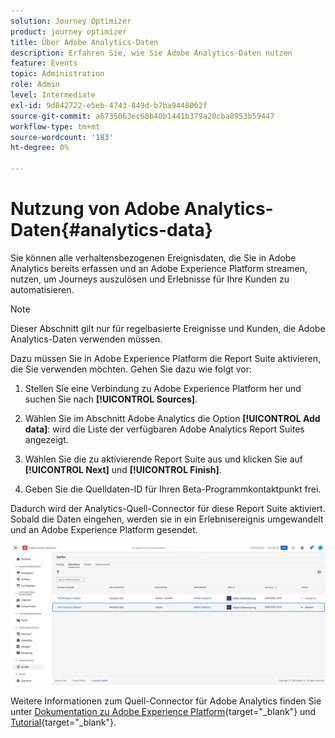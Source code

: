 ```yaml
---
solution: Journey Optimizer
product: journey optimizer
title: Über Adobe Analytics-Daten
description: Erfahren Sie, wie Sie Adobe Analytics-Daten nutzen
feature: Events
topic: Administration
role: Admin
level: Intermediate
exl-id: 9d842722-e5eb-4743-849d-b7ba9448062f
source-git-commit: a6735063ec68b40b1441b379a20cba8953b59447
workflow-type: tm+mt
source-wordcount: '183'
ht-degree: 0%

---
```


# Nutzung von Adobe Analytics-Daten{#analytics-data}

Sie können alle verhaltensbezogenen Ereignisdaten, die Sie in Adobe Analytics bereits erfassen und an Adobe Experience Platform streamen, nutzen, um Journeys auszulösen und Erlebnisse für Ihre Kunden zu automatisieren.

>[!NOTE]
>
>Dieser Abschnitt gilt nur für regelbasierte Ereignisse und Kunden, die Adobe Analytics-Daten verwenden müssen.

Dazu müssen Sie in Adobe Experience Platform die Report Suite aktivieren, die Sie verwenden möchten. Gehen Sie dazu wie folgt vor:

1. Stellen Sie eine Verbindung zu Adobe Experience Platform her und suchen Sie nach **[!UICONTROL Sources]**.
1. Wählen Sie im Abschnitt Adobe Analytics die Option **[!UICONTROL Add data]**: wird die Liste der verfügbaren Adobe Analytics Report Suites angezeigt.

1. Wählen Sie die zu aktivierende Report Suite aus und klicken Sie auf **[!UICONTROL Next]** und **[!UICONTROL Finish]**.

1. Geben Sie die Quelldaten-ID für Ihren Beta-Programmkontaktpunkt frei.

Dadurch wird der Analytics-Quell-Connector für diese Report Suite aktiviert. Sobald die Daten eingehen, werden sie in ein Erlebnisereignis umgewandelt und an Adobe Experience Platform gesendet.

![](assets/jo-event9.png)

Weitere Informationen zum Quell-Connector für Adobe Analytics finden Sie unter  [Dokumentation zu Adobe Experience Platform](https://experienceleague.adobe.com/docs/experience-platform/sources/connectors/adobe-applications/analytics.html){target=&quot;_blank&quot;} und [Tutorial](https://experienceleague.adobe.com/docs/experience-platform/sources/ui-tutorials/create/adobe-applications/analytics.html){target=&quot;_blank&quot;}.
